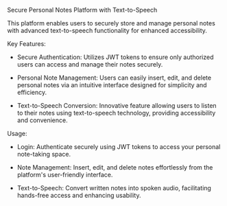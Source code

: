 Secure Personal Notes Platform with Text-to-Speech

This platform enables users to securely store and manage personal notes with advanced text-to-speech functionality for enhanced accessibility.

Key Features:

* Secure Authentication: Utilizes JWT tokens to ensure only authorized users can access and manage their notes securely.
  
* Personal Note Management: Users can easily insert, edit, and delete personal notes via an intuitive interface designed for simplicity and efficiency.
  
* Text-to-Speech Conversion: Innovative feature allowing users to listen to their notes using text-to-speech technology, providing 
  accessibility and convenience.

Usage:

* Login: Authenticate securely using JWT tokens to access your personal note-taking space.
  
* Note Management: Insert, edit, and delete notes effortlessly from the platform's user-friendly interface.
  
* Text-to-Speech: Convert written notes into spoken audio, facilitating hands-free access and enhancing usability.
